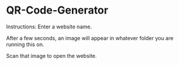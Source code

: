 # QR-Code-Generator
Instructions:
Enter a website name.

After a few seconds, an image will appear in whatever folder you are running this on.

Scan that image to open the website.

